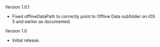 Version 1.0.1

- Fixed offlineDataPath to correctly point to Offline Data subfolder on iOS 5 and earlier as documented.

Version 1.0

- Initial release.